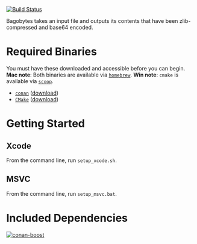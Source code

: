 [![Build Status](https://travis-ci.org/fosterbrereton/bagobytes.svg?branch=master)](https://travis-ci.org/fosterbrereton/bagobytes)

Bagobytes takes an input file and outputs its contents that have been zlib-compressed and base64 encoded.

# Required Binaries

You must have these downloaded and accessible before you can begin. **Mac note**: Both binaries are available via [`homebrew`](http://brew.sh/). **Win note**: `cmake` is available via [`scoop`](http://scoop.sh/).

- [`conan`](https://www.conan.io/) ([download](https://www.conan.io/downloads))
- [`CMake`](https://cmake.org/) ([download](https://cmake.org/download/))

# Getting Started

## Xcode

From the command line, run `setup_xcode.sh`.

## MSVC

From the command line, run `setup_msvc.bat`.

# Included Dependencies

[![conan-boost](https://img.shields.io/badge/conan.io-Boost%2F1.60.0-green.svg)](http://www.conan.io/source/Boost/1.60.0/lasote/stable)
